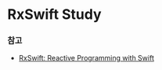 # RxSwift Study

### 참고
- [RxSwift: Reactive Programming with Swift](https://www.raywenderlich.com/books/rxswift-reactive-programming-with-swift/v4.0/chapters/i-what-you-need)